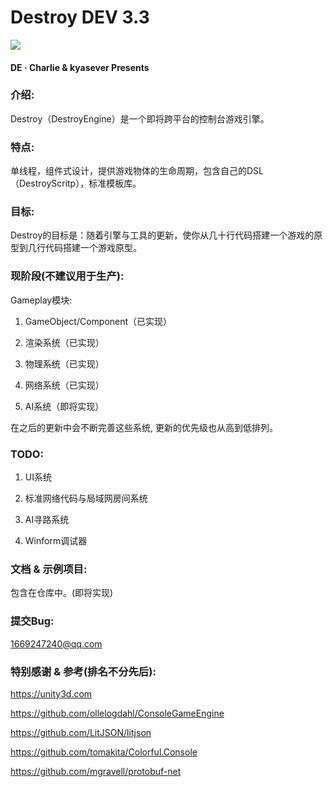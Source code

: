 # Destroy DEV 3.3

![]("")

#### DE · Charlie & kyasever Presents

### 介绍:
Destroy（DestroyEngine）是一个即将跨平台的控制台游戏引擎。

### 特点:
单线程，组件式设计，提供游戏物体的生命周期，包含自己的DSL（DestroyScritp），标准模板库。

### 目标:
Destroy的目标是：随着引擎与工具的更新，使你从几十行代码搭建一个游戏的原型到几行代码搭建一个游戏原型。

### 现阶段(不建议用于生产):

Gameplay模块:

1. GameObject/Component（已实现）

2. 渲染系统（已实现）

3. 物理系统（已实现）

4. 网络系统（已实现）

5. AI系统（即将实现）

在之后的更新中会不断完善这些系统, 更新的优先级也从高到低排列。

### TODO:

1. UI系统

2. 标准网络代码与局域网房间系统

3. AI寻路系统

4. Winform调试器

### 文档 & 示例项目:

包含在仓库中。(即将实现)

### 提交Bug:

1669247240@qq.com

### 特别感谢 & 参考(排名不分先后):

https://unity3d.com

https://github.com/ollelogdahl/ConsoleGameEngine

https://github.com/LitJSON/litjson

https://github.com/tomakita/Colorful.Console

https://github.com/mgravell/protobuf-net